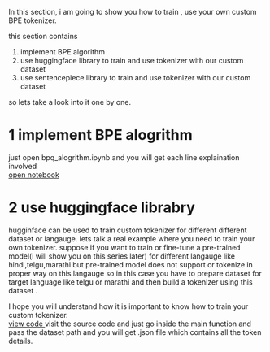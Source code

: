 In this section, i am going to show you how to train , use your own custom BPE tokenizer.

this section contains
  1. implement BPE algorithm
  2. use huggingface library to train and use tokenizer with our custom dataset
  3. use sentencepiece library to train and use tokenizer with our custom dataset

so lets take a look into it one by one.
# 1 implement BPE alogrithm
  just open bpq_alogrithm.ipynb and you will get each line explaination involved<br>
  <a href='bpe_algorithm.ipynb'>open notebook</a>

# 2 use huggingface librabry
  hugginface can be used to train custom tokenizer for different different dataset or langauge.
  lets talk a real example where you need to train your own tokenizer.
      suppose if you want to train or fine-tune a pre-trained model(i will show you on this series later) for different langauge like hindi,telgu,marathi but pre-trained model 
      does not support or tokenize in proper way on this langauge so in this case you have to prepare dataset for target language
      like telgu or marathi and then build a tokenizer using this dataset .

  I hope you will understand how it is important to know how to train your custom tokenizer.<br>
  <a href='huggingface_tokenizer.py'>view code </a> visit the source code and just go inside the main function and pass the dataset path
  and you will get .json file which contains all the token details.
